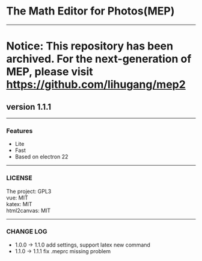 # The Math Editor for Photos(MEP)
- - -
# Notice: This repository has been archived. For the next-generation of MEP, please visit <https://github.com/lihugang/mep2>
## version 1.1.1
- - -
### Features
- Lite
- Fast
- Based on electron 22
- - -
### LICENSE
The project: GPL3     
vue: MIT    
katex: MIT    
html2canvas: MIT
- - -
### CHANGE LOG   
- 1.0.0 -> 1.1.0 add settings, support latex new command   
- 1.1.0 -> 1.1.1 fix .meprc missing problem   
